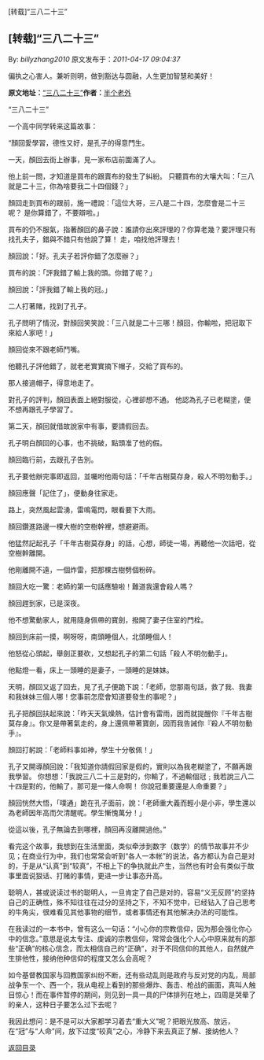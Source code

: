 [转载]“三八二十三”
## [转载]“三八二十三”

By: *billyzhang2010* 原文发布于：*2011-04-17 09:04:37*

偏执之心害人。兼听则明，做到豁达与圆融，人生更加智慧和美好！

**原文地址：**[“三八二十三”](http://blog.sina.com.cn/s/blog_4b5d71560100q7aw.html)**作者：**[半个老外](http://blog.sina.com.cn/u/1264415062)

“三八二十三”

 

 

一个高中同学转来这篇故事：

 

 

“顏回愛學習，德性又好，是孔子的得意門生。 

一天，顏回去街上辦事，見一家布店前圍滿了人。 
     
他上前一問，才知道是買布的跟賣布的發生了糾紛。 只聽買布的大嚷大叫：「三八就是二十三，你為啥要我二十四個錢？」 

顏回走到買布的跟前，施一禮說：「這位大哥，三八是二十四，怎麼會是二十三呢？ 是你算錯了，不要辯啦。」 
     
買布的仍不服氣，指著顏回的鼻子說：誰請你出來評理的？你算老幾？要評理只有找孔夫子，錯與不錯只有他說了算！ 走，咱找他評理去！ 
     
顏回說：「好。孔夫子若評你錯了怎麼辦？」 
     
買布的說：「評我錯了輸上我的頭。你錯了呢？」 
     
顏回說：「評我錯了輸上我的冠。」 
     
二人打著賭，找到了孔子。 
     
孔子問明了情況，對顏回笑笑說：「三八就是二十三哪！顏回，你輸啦，把冠取下來給人家吧！」 
     
顏回從來不跟老師鬥嘴。 
     
他聽孔子評他錯了，就老老實實摘下帽子，交給了買布的。 
     
那人接過帽子，得意地走了。 
     
對孔子的評判，顏回表面上絕對服從，心裡卻想不通。 他認為孔子已老糊塗，便不想再跟孔子學習了。 
     
第二天，顏回就借故說家中有事，要請假回去。 
     
孔子明白顏回的心事，也不挑破，點頭准了他的假。 
     
顏回臨行前，去跟孔子告別。 
     
孔子要他辦完事即返回，並囑咐他兩句話：「千年古樹莫存身，殺人不明勿動手。」 
     
顏回應聲「記住了」，便動身往家走。 
     
路上，突然風起雲湧，雷鳴電閃，眼看要下大雨。 
     
顏回鑽進路邊一棵大樹的空樹幹裡，想避避雨。 
     
他猛然記起孔子「千年古樹莫存身」的話，心想，師徒一場，再聽他一次話吧，從空樹幹離開。 
     
他剛離開不遠，一個炸雷，把那棵古樹劈個粉碎。 
     
顏回大吃一驚：老師的第一句話應驗啦！難道我還會殺人嗎？ 
     
顏回趕到家，已是深夜。 
     
他不想驚動家人，就用隨身佩帶的寶劍，撥開了妻子住室的門栓。 

顏回到床前一摸，啊呀呀，南頭睡個人，北頭睡個人！ 
     
他怒從心頭起，舉劍正要砍，又想起孔子的第二句話「殺人不明勿動手」。 
     
他點燈一看，床上一頭睡的是妻子，一頭睡的是妹妹。 
     
天明，顏回又返了回去，見了孔子便跪下說：「老師，您那兩句話，救了我、我妻和我妹妹三個人哪！您事前怎麼會知道要發生的事呢？」 

孔子把顏回扶起來說：「昨天天氣燥熱，估計會有雷雨，因而就提醒你『千年古樹莫存身』。你又是帶著氣走的，身上還佩帶著寶劍，因而我告誡你『殺人不明勿動手』。 
     
顏回打躬說：「老師料事如神，學生十分敬佩！」 
     
孔子又開導顏回說：「我知道你請假回家是假的，實則以為我老糊塗了，不願再跟我學習。 你想想：「我說三八二十三是對的，你輸了，不過輸個冠﹔我若說三八二十四是對的，他輸了，那可是一條人命啊！ 你說冠重要還是人命重要？」 
     
顏回恍然大悟，「噗通」跪在孔子面前，說：「老師重大義而輕小是小非，學生還以為老師因年高而欠清醒呢。學生慚愧萬分！」 
     
從這以後，孔子無論去到哪裡，顏回再沒離開過他。”

  

 

看完这个故事，我想到在生活里面，类似牵涉到数字（数学）的情节故事并不少见；在商业行为中，我们也常常会听到“各人一本帐”的说法，各方都认为自己是对的，于是从“认真”到“较真”，不相上下的争执就此产生，当然也有时会有类似于故事里面说狠话、打赌的事情，更进一步让事态升高。

聪明人，甚或说读过书的聪明人，一旦肯定了自己是对的，容易“义无反顾”的坚持自己的正确性，殊不知往往在过分的坚持之下，不知不觉中，已经钻入了自己思考的牛角尖，很难看见其他事物的细节，或者事情还有其他解决办法的可能性。

在我读过的一本书中，曾有这么一句话：“小心你的宗教信仰，因为那会强化你心中的信念。”意思是说太专注、虔诚的宗教信仰，常常会强化个人心中原来就有的那些“正确”的核心信念，而太相信自己的“正确”，对于不同信仰的其他人，自然就产生排他性，接纳他种信仰的程度又怎么会高呢？

如今基督教国家与回教国家纠纷不断，还有些动乱则是政府与反对党的内乱，局部战争东一个、西一个，我从电视上看到的那些爆炸、轰击、枪战的画面，真叫人触目惊心！而在事件暂停的期间，则见到一具一具的尸体排列在地上，四周是哭晕了的亲人，这种日子要怎么过下去呢？

我因此想问：是不是可以大家都学习着去“重大义”呢？把眼光放高、放远，在“冠”与“人命”间，放下过度“较真”之心，冷静下来去真正了解、接纳他人？

[返回目录](index.html)
